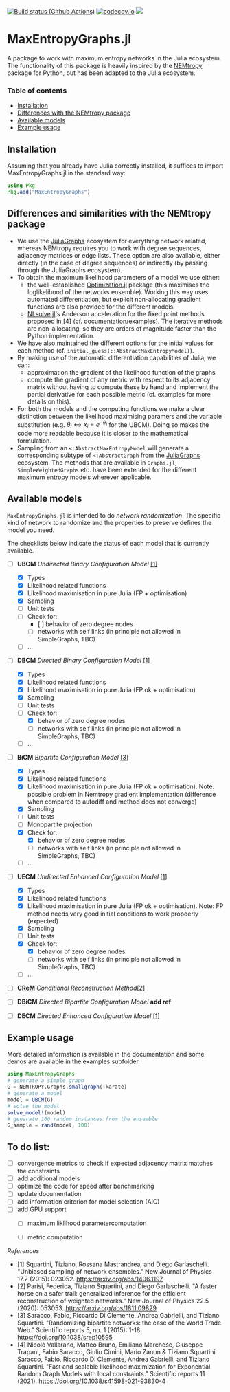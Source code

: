 [![Build status (Github Actions)](https://github.com/B4rtDC/MaxEntropyGraphs.jl/workflows/CI/badge.svg)](https://github.com/B4rtDC/MaxEntropyGraphs.jl/actions)
[![codecov.io](http://codecov.io/github/B4rtDC/MaxEntropyGraphs.jl/coverage.svg?branch=main)](http://codecov.io/github/B4rtDC/MaxEntropyGraphs.jl?branch=2023rework)
[![](https://img.shields.io/badge/docs-latest-blue.svg)](https://B4rtDC.github.io/MaxEntropyGraphs.jl/dev/)

# MaxEntropyGraphs.jl
A package to work with maximum entropy networks in the Julia ecosystem. The functionality of this package is heavily inspired by the [NEMtropy](https://github.com/nicoloval/NEMtropy) package for Python, but has been adapted to the Julia ecosystem.

### Table of contents
* [Installation](#installation)
* [Differences with the NEMtropy package](#differences-with-the-nemtropy-package)
* [Available models](#available-models)
* [Example usage](#example-usage)


## Installation
Assuming that you already have Julia correctly installed, it suffices to import MaxEntropyGraphs.jl in the standard way:
```julia
using Pkg
Pkg.add("MaxEntropyGraphs")
```

## Differences and similarities with the NEMtropy package
* We use the [JuliaGraphs](https://juliagraphs.org/) ecosystem for everything network related, whereas NEMtropy requires you to work with degree sequences, adjacency matrices or edge lists. These option are also available, either directly (in the case of degree sequences) or indirectly (by passing through the JuliaGraphs ecosystem).
* To obtain the maximum likelihood parameters of a model we use either:
    - the well-established [Optimization.jl](https://github.com/SciML/Optimization.jl) package (this maximises the loglikelihood of the networks ensemble). Working this way uses automated differentiation, but explicit non-allocating gradient functions are also provided for the different models.
    - [NLsolve.jl](https://github.com/JuliaNLSolvers/NLsolve.jl#anderson-acceleration)'s Anderson acceleration for the fixed point methods proposed in [[4]](#4) (cf. documentation/examples). The iterative methods are non-allocating, so they are orders of magnitude faster than the Python implementation.
* We have also maintained the different options for the initial values for each method (cf. `initial_guess(::AbstractMaxEntropyModel)`).
* By making use of the automatic differentiation capabilities of Julia, we can:
    - approximation the gradient of the likelihood function of the graphs
    - compute the gradient of any metric with respect to its adjacency matrix without having to compute these by hand and implement the partial derivative for each possible metric (cf. examples for more details on this).
* For both the models and the computing functions we make a clear distinction between the likelihood maximising paramers and the variable substitution (e.g. $\theta_i \leftrightarrow x_i = e^{-\theta_i}$ for the UBCM). Doing so makes the code more readable because it is closer to the mathematical formulation.
* Sampling from an `<:AbstractMaxEntropyModel` will generate a corresponding subtype of  `<:AbstractGraph` from the [JuliaGraphs](https://juliagraphs.org/) ecosystem. The methods that are available in `Graphs.jl`, `SimpleWeightedGraphs` etc. have been extended for the different maximum entropy models wherever applicable. 

## Available models
`MaxEntropyGraphs.jl` is intended to do *network randomization*. The specific kind of network to randomize and the properties to preserve defines the model you need. 

The checklists below indicate the status of each model that is currently available.

* [ ] **UBCM** *Undirected Binary Configuration Model* [[1]](#1)
    - [x] Types
    - [x] Likelihood related functions
    - [x] Likelihood maximisation in pure Julia (FP + optimisation)
    - [x] Sampling
    - [ ] Unit tests
    - [ ] Check for:
        - [ ] behavior of zero degree nodes
        - [ ] networks with self links (in principle not allowed in SimpleGraphs, TBC)
    - [ ] $\dots$
* [ ] **DBCM** *Directed Binary Configuration Model* [[1]](#1)
    - [x] Types
    - [x] Likelihood related functions
    - [x] Likelihood maximisation in pure Julia (FP ok + optimisation)
    - [x] Sampling
    - [ ] Unit tests
    - [ ] Check for:
        - [X] behavior of zero degree nodes
        - [ ] networks with self links (in principle not allowed in SimpleGraphs, TBC)
    - [ ] $\dots$
* [ ] **BiCM** *Bipartite Configuration Model* [[3]](#3)
    - [x] Types
    - [x] Likelihood related functions
    - [x] Likelihood maximisation in pure Julia (FP ok + optimisation). Note: possible problem in Nemtropy gradient implementation (difference when compared to autodiff and method does not converge)
    - [x] Sampling
    - [ ] Unit tests
    - [ ] Monopartite projection
    - [x] Check for:
        - [x] behavior of zero degree nodes
        - [ ] networks with self links (in principle not allowed in SimpleGraphs, TBC)
    - [ ] $\dots$
* [ ] **UECM** *Undirected Enhanced Configuration Model* [[1]](#1)
    - [x] Types
    - [x] Likelihood related functions
    - [x] Likelihood maximisation in pure Julia (FP ok + optimisation). Note: FP method needs very good initial conditions to work propoerly (expected)
    - [x] Sampling
    - [ ] Unit tests
    - [x] Check for:
        - [x] behavior of zero degree nodes
        - [ ] networks with self links (in principle not allowed in SimpleGraphs, TBC)
    - [ ] $\dots$
* [ ] **CReM** *Conditional Reconstruction Method*[[2]](#2)
* [ ] **DBiCM** *Directed Bipartite Configuration Model*  **add ref**
* [ ] **DECM** *Directed Enhanced Configuration Model* [[1]](#1)




## Example usage
More detailed information is available in the documentation and some demos are available in the examples subfolder.
```julia
using MaxEntropyGraphs
# generate a simple graph
G = NEMTROPY.Graphs.smallgraph(:karate)
# generate a model
model = UBCM(G)
# solve the model
solve_model!(model)
# generate 100 random instances from the ensemble
G_sample = rand(model, 100)
```



## To do list:
- [ ] convergence metrics to check if expected adjacency matrix matches the constraints
- [ ] add additional models
- [ ] optimize the code for speed after benchmarking 
- [ ] update documentation
- [ ] add information criterion for model selection (AIC)
- [ ] add GPU support 
    - [ ] maximum liklihood parametercomputation
    - [ ] metric computation


_References_

* <a id="1">[1]</a>
    Squartini, Tiziano, Rossana Mastrandrea, and Diego Garlaschelli.
    "Unbiased sampling of network ensembles."
    New Journal of Physics 17.2 (2015): 023052.
    https://arxiv.org/abs/1406.1197
* <a id="2">[2]</a>
    Parisi, Federica, Tiziano Squartini, and Diego Garlaschelli.
    "A faster horse on a safer trail: generalized inference for the efficient reconstruction of weighted networks."
    New Journal of Physics 22.5 (2020): 053053.
    https://arxiv.org/abs/1811.09829
* <a id="3">[3]</a>
    Saracco, Fabio, Riccardo Di Clemente, Andrea Gabrielli, and Tiziano Squartini.
	"Randomizing bipartite networks: the case of the World Trade Web." 
	Scientific reports 5, no. 1 (2015): 1-18.
    https://doi.org/10.1038/srep10595
* <a id="4">[4]</a>
    Nicolò Vallarano, Matteo Bruno, Emiliano Marchese, Giuseppe Trapani, Fabio Saracco, Giulio Cimini, Mario Zanon & Tiziano Squartini 
    Saracco, Fabio, Riccardo Di Clemente, Andrea Gabrielli, and Tiziano Squartini.
	"Fast and scalable likelihood maximization for Exponential Random Graph Models with local constraints." 
	Scientific reports 11 (2021).
    https://doi.org/10.1038/s41598-021-93830-4